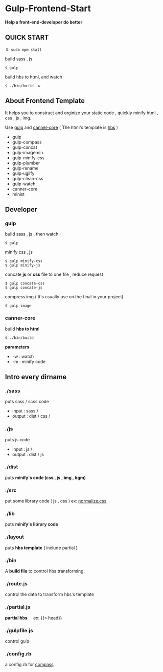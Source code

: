 # Gulp-Frontend-Start  

**Help a front-end-developer do better**  

## QUICK START

```
＄ sudo npm stall
```

build sass , js 
```
$ gulp
```

build hbs to html, and watch
```
$ ./bin/build -w
```


## About Frontend Template
It helps you to construct and orginize your static code , quickly minify html , css , js , img.  


Use [gulp](http://gulpjs.com) and [canner-core](https://www.npmjs.com/package/canner-core)
( The html's template is [hbs](http://handlebarsjs.com) )

+ gulp
+ gulp-compass
+ gulp-concat
+ gulp-imagemin
+ gulp-minify-css
+ gulp-plumber
+ gulp-rename
+ gulp-uglify
+ gulp-clean-css
+ gulp-watch
+ canner-core
+ minist


## Developer

### gulp

build sass , js , then watch
```
$ gulp
``` 

minify css , js
```
$ gulp minify-css
$ gulp minify-js
```


concate **js** or **css** file to one file ,  reduce request
```
$ gulp concate-css
$ gulp concate-js
```

compress img ( It's usually use on the final in your project)
```
$ gulp image
```

### canner-core

build **hbs to html**
```
$ ./bin/build 
```
**parameters**
+ -w : watch
+ -m : minify code

## Intro every dirname

### ./sass
puts sass / scss code
+ input : sass /
+ output : dist / css /

### ./js
puts js code
+ input : js /
+ output : dist / js

### ./dist 
puts **minify's code (css , js , img , bgm)**

### ./src
put some library code ( js , css )
ex: [normalize.css](https://necolas.github.io/normalize.css/)

### ./lib
puts **minify's library code**

### ./layout
puts **hbs template** ( include partial )

### ./bin
A **build file** to control hbs transforming.

### ./route.js
control the data to transform hbs's template

### ./partial.js
**partial hbs** &nbsp;&nbsp;&nbsp;&nbsp;ex: {{> head}}

### ./gulpfile.js
control gulp

### ./config.rb
a config.rb for [compass](http://compass-style.org)